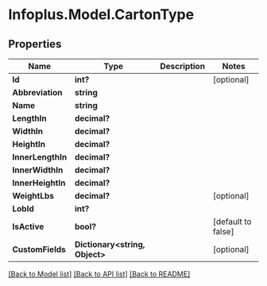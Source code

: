 # Infoplus.Model.CartonType
## Properties

Name | Type | Description | Notes
------------ | ------------- | ------------- | -------------
**Id** | **int?** |  | [optional] 
**Abbreviation** | **string** |  | 
**Name** | **string** |  | 
**LengthIn** | **decimal?** |  | 
**WidthIn** | **decimal?** |  | 
**HeightIn** | **decimal?** |  | 
**InnerLengthIn** | **decimal?** |  | 
**InnerWidthIn** | **decimal?** |  | 
**InnerHeightIn** | **decimal?** |  | 
**WeightLbs** | **decimal?** |  | [optional] 
**LobId** | **int?** |  | 
**IsActive** | **bool?** |  | [default to false]
**CustomFields** | **Dictionary&lt;string, Object&gt;** |  | [optional] 

[[Back to Model list]](../README.md#documentation-for-models) [[Back to API list]](../README.md#documentation-for-api-endpoints) [[Back to README]](../README.md)

